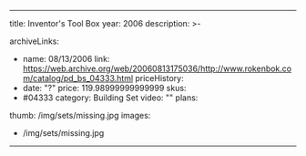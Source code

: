 
---
title: Inventor's Tool Box
year: 2006
description: >-
  
archiveLinks:
  - name: 08/13/2006
    link: https://web.archive.org/web/20060813175036/http://www.rokenbok.com/catalog/pd_bs_04333.html
priceHistory:
  - date: "?"
    price: 119.98999999999999
skus:
  - #04333
category: Building Set
video: ""
plans:

thumb: /img/sets/missing.jpg
images:
  -  /img/sets/missing.jpg
---
